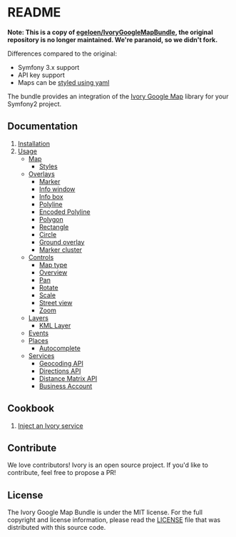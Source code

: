 # README

**Note: This is a copy of [egeloen/IvoryGoogleMapBundle](https://github.com/egeloen/IvoryGoogleMapBundle), the original repository is no longer maintained. We're paranoid, so we didn't fork.**

Differences compared to the original:
- Symfony 3.x support
- API key support
- Maps can be [styled using yaml](http://github.com/yappabe/IvoryGoogleMapBundle/blob/master/Resources/doc/usage/map/styles.md)

The bundle provides an integration of the [Ivory Google Map](https://github.com/yappabe/ivory-google-map) library for
your Symfony2 project.

## Documentation

 1. [Installation](http://github.com/yappabe/IvoryGoogleMapBundle/blob/master/Resources/doc/installation.md)
 2. [Usage](http://github.com/yappabe/IvoryGoogleMapBundle/blob/master/Resources/doc/usage.md)
    - [Map](http://github.com/yappabe/IvoryGoogleMapBundle/blob/master/Resources/doc/usage/map/index.md)
       - [Styles](http://github.com/yappabe/IvoryGoogleMapBundle/blob/master/Resources/doc/usage/map/styles.md)
    - [Overlays](http://github.com/yappabe/IvoryGoogleMapBundle/blob/master/Resources/doc/usage/overlays/index.md)
       - [Marker](http://github.com/yappabe/IvoryGoogleMapBundle/blob/master/Resources/doc/usage/overlays/marker.md)
       - [Info window](http://github.com/yappabe/IvoryGoogleMapBundle/blob/master/Resources/doc/usage/overlays/info_window.md)
       - [Info box](http://github.com/yappabe/IvoryGoogleMapBundle/blob/master/Resources/doc/usage/overlays/info_box.md)
       - [Polyline](http://github.com/yappabe/IvoryGoogleMapBundle/blob/master/Resources/doc/usage/overlays/polyline.md)
       - [Encoded Polyline](http://github.com/yappabe/IvoryGoogleMapBundle/blob/master/Resources/doc/usage/overlays/encoded_polyline.md)
       - [Polygon](http://github.com/yappabe/IvoryGoogleMapBundle/blob/master/Resources/doc/usage/overlays/polygon.md)
       - [Rectangle](http://github.com/yappabe/IvoryGoogleMapBundle/blob/master/Resources/doc/usage/overlays/rectangle.md)
       - [Circle](http://github.com/yappabe/IvoryGoogleMapBundle/blob/master/Resources/doc/usage/overlays/circle.md)
       - [Ground overlay](http://github.com/yappabe/IvoryGoogleMapBundle/blob/master/Resources/doc/usage/overlays/ground_overlay.md)
       - [Marker cluster](http://github.com/yappabe/IvoryGoogleMapBundle/blob/master/Resources/doc/usage/overlays/marker_cluster.md)
    - [Controls](http://github.com/yappabe/IvoryGoogleMapBundle/blob/master/Resources/doc/usage/controls/index.md)
       - [Map type](http://github.com/yappabe/IvoryGoogleMapBundle/blob/master/Resources/doc/usage/controls/map_type.md)
       - [Overview](http://github.com/yappabe/IvoryGoogleMapBundle/blob/master/Resources/doc/usage/controls/overview.md)
       - [Pan](http://github.com/yappabe/IvoryGoogleMapBundle/blob/master/Resources/doc/usage/controls/pan.md)
       - [Rotate](http://github.com/yappabe/IvoryGoogleMapBundle/blob/master/Resources/doc/usage/controls/rotate.md)
       - [Scale](http://github.com/yappabe/IvoryGoogleMapBundle/blob/master/Resources/doc/usage/controls/scale.md)
       - [Street view](http://github.com/yappabe/IvoryGoogleMapBundle/blob/master/Resources/doc/usage/controls/street_view.md)
       - [Zoom](http://github.com/yappabe/IvoryGoogleMapBundle/blob/master/Resources/doc/usage/controls/zoom.md)
    - [Layers](http://github.com/yappabe/IvoryGoogleMapBundle/blob/master/Resources/doc/usage/layers/index.md)
       - [KML Layer](http://github.com/yappabe/IvoryGoogleMapBundle/blob/master/Resources/doc/usage/layers/kml_layer.md)
    - [Events](http://github.com/yappabe/IvoryGoogleMapBundle/blob/master/Resources/doc/usage/events.md)
    - [Places](http://github.com/yappabe/IvoryGoogleMapBundle/blob/master/Resources/doc/usage/places/index.md)
         - [Autocomplete](http://github.com/yappabe/IvoryGoogleMapBundle/blob/master/Resources/doc/usage/places/autocomplete.md)
    - [Services](http://github.com/yappabe/IvoryGoogleMapBundle/blob/master/Resources/doc/usage/services/index.md)
       - [Geocoding API](http://github.com/yappabe/IvoryGoogleMapBundle/blob/master/Resources/doc/usage/services/geocoding/geocoder.md)
       - [Directions API](http://github.com/yappabe/IvoryGoogleMapBundle/blob/master/Resources/doc/usage/services/directions/directions.md)
       - [Distance Matrix API](http://github.com/yappabe/IvoryGoogleMapBundle/blob/master/Resources/doc/usage/services/distance_matrix/distance_matrix.md)
       - [Business Account](http://github.com/yappabe/IvoryGoogleMapBundle/blob/master/Resources/doc/usage/services/business_account.md)

## Cookbook

  1. [Inject an Ivory service](http://github.com/yappabe/IvoryGoogleMapBundle/blob/master/Resources/doc/cookbook/dependency_injection.md)

## Contribute

We love contributors! Ivory is an open source project. If you'd like to contribute, feel free to propose a PR!

## License

The Ivory Google Map Bundle is under the MIT license. For the full copyright and license information, please read the
[LICENSE](https://github.com/yappabe/IvoryGoogleMapBundle/blob/master/LICENSE) file that was distributed with this
source code.
